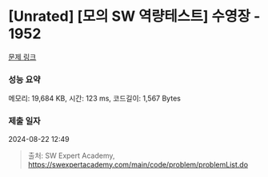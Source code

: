 # [Unrated] [모의 SW 역량테스트] 수영장 - 1952 

[문제 링크](https://swexpertacademy.com/main/code/problem/problemDetail.do?contestProbId=AV5PpFQaAQMDFAUq) 

### 성능 요약

메모리: 19,684 KB, 시간: 123 ms, 코드길이: 1,567 Bytes

### 제출 일자

2024-08-22 12:49



> 출처: SW Expert Academy, https://swexpertacademy.com/main/code/problem/problemList.do